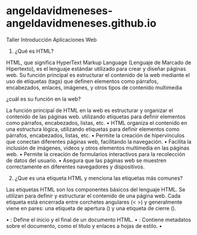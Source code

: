 # angeldavidmeneses-angeldavidmeneses.github.io

Taller Introducción Aplicaciones Web
1.	¿Qué es HTML? 

HTML, que significa HyperText Markup Language (Lenguaje de Marcado de Hipertexto), es el lenguaje estándar utilizado para crear y diseñar páginas web. Su función principal es estructurar el contenido de la web mediante el uso de etiquetas (tags) que definen elementos como párrafos, encabezados, enlaces, imágenes, y otros tipos de contenido multimedia

¿cuál es su función en la web?

La función principal de HTML en la web es estructurar y organizar el contenido de las páginas web. utilizando etiquetas para definir elementos como párrafos, encabezados, listas, etc.
•	HTML organiza el contenido en una estructura lógica, utilizando etiquetas para definir elementos como párrafos, encabezados, listas, etc.
•	Permite la creación de hipervínculos que conectan diferentes páginas web, facilitando la navegación.
•	Facilita la inclusión de imágenes, videos y otros elementos multimedia en las páginas web.
•	Permite la creación de formularios interactivos para la recolección de datos del usuario.
•	Asegura que las páginas web se muestren correctamente en diferentes navegadores y dispositivos.


2. ¿Que es una etiqueta HTML y menciona las etiquetas más comunes? 

Las etiquetas HTML son los componentes básicos del lenguaje HTML. Se utilizan para definir y estructurar el contenido de una página web. Cada etiqueta está encerrada entre corchetes angulares (< >) y generalmente viene en pares: una etiqueta de apertura (<etiqueta>) y una etiqueta de cierre (</etiqueta>).

•	<html>: Define el inicio y el final de un documento HTML.
•	<head>: Contiene metadatos sobre el documento, como el título y enlaces a hojas de estilo.
•	<title>: Define el título de la página, que aparece en la pestaña del navegador.
•	<body>: Contiene el contenido principal de la página, como texto, imágenes y enlaces.
•	<h1> a <h6>: Etiquetas de encabezado, donde <h1> es el encabezado más importante y <h6> el menos importante.
•	<p>: Define un párrafo.
•	<a>: Define un enlace (hipervínculo).
•	<img>: Inserta una imagen.
•	<ul>: Define una lista no ordenada (con viñetas).
•	<ol>: Define una lista ordenada (numerada).
•	<li>: Define un elemento de lista.
•	<div>: Define una sección o división en el documento.
•	<span>: Define una sección en línea para aplicar estilos o scripts.
•	br>: Inserta un salto de línea.
•	form>: Define un formulario para la entrada de datos del usuario.
•	input>: Define un campo de entrada en un formulario.
•	button>: Define un botón interactivo

3. ¿Qué es un atributo de una etiqueta HTML y menciona los más comunes?

Un atributo en una etiqueta HTML proporciona información adicional sobre el elemento HTML. Los atributos se colocan dentro de la etiqueta de apertura y generalmente vienen en pares de nombre y valor, separados por un signo igual (=).

•	id: Asigna un identificador único a un elemento. Ejemplo: <div id="miDiv">.
•	class: Asigna una o más clases a un elemento, que pueden ser utilizadas para aplicar estilos CSS. Ejemplo: <p class="texto-grande">.
•	src: Especifica la URL de una imagen, archivo de video, o script. Ejemplo: <img src="imagen.jpg">.
•	href: Define la URL a la que apunta un enlace. Ejemplo: <a href="https://www.ejemplo.com">Enlace</a>.
•	alt: Proporciona un texto alternativo para una imagen, útil para accesibilidad. Ejemplo: <img src="imagen.jpg" alt="Descripción de la imagen">.
•	style: Aplica estilos CSS directamente al elemento. Ejemplo: <p style="color: red;">Texto en rojo</p>.
•	title: Proporciona información adicional que aparece como un tooltip cuando se pasa el cursor sobre el elemento. Ejemplo: <a href="#" title="Más información">Enlace</a>.
•	type: Especifica el tipo de entrada en un formulario. Ejemplo: <input type="text">.


4.	¿Qué es CSS y cómo se utiliza para el diseño web? 

CSS, que significa Cascading Style Sheets (Hojas de Estilo en Cascada), es un lenguaje utilizado para describir la presentación de un documento HTML. CSS controla cómo se muestran los elementos HTML en la pantalla, en papel o en otros medios.
 CSS permite aplicar estilos como colores, fuentes, tamaños de texto, márgenes, bordes y mucho más a los elementos HTML.
Facilita la creación de diseños complejos, como la disposición de elementos en columnas, filas, y la creación de diseños responsivos que se adaptan a diferentes tamaños de pantalla.
Mantiene el contenido HTML separado de la presentación visual, lo que hace que el código sea más limpio y fácil de mantener.
Permite definir estilos en un archivo CSS externo que puede ser reutilizado en múltiples páginas web, asegurando consistencia en el diseño.



5.	¿Que es una propiedad en CSS y menciona las propiedades más comunes?
Una propiedad en CSS es una característica específica que se puede aplicar a un elemento HTML para controlar su apariencia y estilo. Cada propiedad tiene un valor que define cómo se debe aplicar esa característica. Las propiedades se utilizan dentro de las reglas CSS para estilizar los elementos de una página web.

Propiedades más comunes en CSS
•	color: Define el color del texto.
p {
    color: blue;
}
•	background-color: Establece el color de fondo de un elemento.
div {
    background-color: yellow;
}

•	font-size: Define el tamaño de la fuente del texto.
h1 {
font-size: 24px;
}

•	margin: Establece el espacio exterior alrededor de un elemento.
.container {
    margin: 20px;
}

•	padding: Define el espacio interior dentro de un elemento.
.box {
    padding: 10px;
}

•	border: Establece el borde alrededor de un elemento.
img {
    border: 2px solid black;
}

•	width y height: Definen el ancho y la altura de un elemento.
.image {
    width: 100px;
    height: 100px;
}

•	text-align: Define la alineación del texto dentro de un elemento.
h2 {
    text-align: center;
}
•	display: Controla cómo se muestra un elemento en la página.
.hidden {
    display: none;
}


•	position: Define el método de posicionamiento de un elemento.
.fixed {
    position: fixed;
    top: 0;
    left: 0;
}


6.	¿Qué es un selector en CSS y cuales tipos existen? 

Un selector en CSS es una parte del código que se utiliza para seleccionar los elementos HTML a los que se aplicarán las reglas de estilo. Los selectores permiten aplicar estilos específicos a elementos específicos en una página web

Tipos de selectores en CSS
•	Selector de tipo: Selecciona todos los elementos de un tipo específico.
p {
color: blue;
}
•	Selector de clase: Selecciona elementos que tienen una clase específica. Se utiliza un punto (.) antes del nombre de la clase.

.miClase {
font-size: 20px;
}
•	Selector de ID: Selecciona un elemento con un ID específico. Se utiliza un símbolo de almohadilla (#) antes del nombre del ID.
#miID {
background-color: yellow;
}




•	Selector universal: Selecciona todos los elementos de la página.

{
margin: 0;
padding: 0;
}


•	Selector de atributo: Selecciona elementos que tienen un atributo específico.
input[type="text"] {
border: 1px solid black;
}

•	Selectores de descendiente: Selecciona elementos que son descendientes de un elemento específico.
div p {
color: green;
}

•	Selectores de hijo: Selecciona elementos que son hijos directos de un elemento específico.

ul > li {
list-style-type: none;
}

•	Selectores de hermano adyacente: Selecciona un elemento que es el siguiente hermano inmediato de un elemento específico.
h1 + p {
margin-top: 0;
}

•	Selectores de hermano general: Selecciona todos los elementos hermanos de un elemento específico.
h1 ~ p {
color: red;
}


7.	¿Qué es JavaScript y cómo añade la interactividad a las páginas web?

JavaScript es un lenguaje de programación que se utiliza para crear contenido dinámico e interactivo en las páginas web. A diferencia de HTML y CSS, que se encargan de la estructura y el diseño de una página, JavaScript permite añadir funcionalidades que responden a las acciones del usuario, haciendo que las páginas web sean más interactivas y atractivas.

Manipulación del DOM: JavaScript puede acceder y modificar el Document Object Model (DOM) de una página web, permitiendo cambiar el contenido y la estructura de la página en respuesta a las acciones del usuario.
JavaScript puede responder a eventos como clics, movimientos del ratón, teclas presionadas, etc; Permite crear animaciones y efectos visuales en la página; También puede enviar y recibir datos de un servidor sin necesidad de recargar la página, utilizando tecnologías como AJAX.


 
8.	¿Cuáles son los tipos de datos primitivos en Javascript? 

En JavaScript, los tipos de datos primitivos son los tipos de datos más básicos y fundamentales. Estos tipos de datos no son objetos y no tienen métodos

-number: Este tipo de dato incluye tanto números enteros como números de punto flotante (decimales). JavaScript no distingue entre estos dos tipos de números, todos se consideran del tipo number.

-string: Las cadenas de texto se utilizan para representar texto. Puedes definir una cadena utilizando comillas simples ('), comillas dobles ("), o comillas invertidas (`) para plantillas de cadena.

-boolean: Este tipo de dato solo tiene dos valores posibles: true o false. Se utiliza comúnmente en condiciones y bucles.

-undefined: Una variable que ha sido declarada pero no se le ha asignado un valor tiene el valor undefined. Esto indica que la variable existe pero aún no tiene un valor definido.

-null: Este valor representa la ausencia intencional de cualquier valor de objeto. Es diferente de undefined en el sentido de que null se asigna explícitamente a una variable para indicar que no tiene valor.

-symbol: Los símbolos son valores únicos y anónimos que se utilizan principalmente como identificadores únicos para las propiedades de los objetos. Cada símbolo es único, incluso si se crean con la misma descripción.

-bigint: Este tipo de dato se utiliza para representar números enteros de gran tamaño que no pueden ser representados con el tipo number. Se define agregando una n al final del número.


Características de los tipos de datos primitivos:
1)	Inmutabilidad: Los valores primitivos son inmutables, lo que significa que no pueden ser cambiados una vez creados. Por ejemplo, si cambias el valor de una cadena, en realidad estás creando una nueva cadena.
2)	Comparación por valor: Los valores primitivos se comparan por su valor. Dos valores primitivos son iguales si tienen el mismo valor.
3)	Almacenamiento en la pila: Los valores primitivos se almacenan en la pila de memoria, lo que permite un acceso rápido y eficiente


9.	¿Cómo funcionan las estructuras de control de flujo como if, else, switch y bucles en Javascript? 

Estructuras de Control Condicionales if y else

La estructura if se utiliza para ejecutar un bloque de código si una condición es verdadera. La estructura else se utiliza para ejecutar un bloque de código alternativo si la condición es falsa.

Ejemplo: 

let edad = 18;
if (edad >= 18) {
    console.log("Eres mayor de edad.");
} else {
    console.log("Eres menor de edad.");
}

else if
La estructura else if permite probar múltiples condiciones. Si la primera condición es falsa, se evalúa la siguiente condición, y así sucesivamente.

Ejemplo:

let nota = 85;
if (nota >= 90) {
    console.log("Excelente");
} else if (nota >= 75) {
    console.log("Bueno");
} else if (nota >= 50) {
    console.log("Aprobado");
} else {
    console.log("Reprobado");
}





switch
La estructura switch se utiliza para ejecutar uno de varios bloques de código en función del valor de una expresión. Es útil cuando se tienen muchas condiciones que dependen del mismo valor.

Ejemplo:
let dia = 3;
let nombreDia;

switch (dia) {
    case 1:
        nombreDia = "Lunes";
        break;
    case 2:
        nombreDia = "Martes";
        break;
    case 3:
        nombreDia = "Miércoles";
        break;
    case 4:
        nombreDia = "Jueves";
        break;
    case 5:
        nombreDia = "Viernes";
        break;
    case 6:
        nombreDia = "Sábado";
        break;
    case 7:
        nombreDia = "Domingo";
        break;
    default:
        nombreDia = "Día inválido";
}

console.log(nombreDia);





Bucles
for
El bucle for se utiliza para ejecutar un bloque de código un número específico de veces. Se compone de tres partes: inicialización, condición y actualización.
Ejemplo:

for (let i = 0; i < 5; i++) {
    console.log("Iteración número " + i);
}

while
El bucle while ejecuta un bloque de código mientras una condición sea verdadera. La condición se evalúa antes de cada iteración.

let contador = 0;

while (contador < 5) {
    console.log("Contador: " + contador);
    contador++;
}

do...while
El bucle do...while es similar al while, pero la condición se evalúa después de cada iteración, lo que garantiza que el bloque de código se ejecute al menos una vez.

let numero = 0;

do {
    console.log("Número: " + numero);
    numero++;
} while (numero < 5);


10.	¿Por qué es importante usar nombres significativos para variables y métodos? 

Facilita la comprensión. Nombres descriptivos ayudan a otros desarrolladores (y a uno mismo en el futuro) a entender rápidamente qué hace una variable o método sin necesidad de leer todo el código, Un código con nombres claros es más fácil de mantener y actualizar. Los desarrolladores pueden identificar rápidamente qué partes del código necesitan cambios En proyectos de equipo, nombres significativos permiten que todos los miembros del equipo entiendan el código sin necesidad de explicaciones adicionales.

11.	¿Qué es una variable de entorno y por qué son importantes para Javascript o la programación en general? 

Una variable de entorno es una variable dinámica que puede afectar el comportamiento de los procesos en un sistema operativo. Estas variables se utilizan para almacenar información que puede ser utilizada por aplicaciones y scripts durante su ejecución. En el contexto de la programación, incluidas aplicaciones JavaScript, las variables de entorno son esenciales por varias razones:

Funciones de las Variables de Entorno

-Configuración del Entorno: Permiten configurar el entorno de ejecución de una aplicación sin necesidad de modificar el código fuente. Esto es útil para cambiar configuraciones entre diferentes entornos (desarrollo, pruebas, producción).

-Seguridad: Ayudan a mantener información sensible, como claves API, contraseñas y otros secretos, fuera del código fuente. Esto reduce el riesgo de exposición accidental de datos sensibles.

-Portabilidad: Facilitan la portabilidad de aplicaciones entre diferentes sistemas y entornos, ya que las configuraciones específicas del entorno se pueden ajustar sin cambiar el código.



12.	¿Qué son las herramientas de desarrollo de Chrome y cómo se accede a ellas? 

Las herramientas de desarrollo de Chrome, conocidas como Chrome DevTools, son un conjunto de herramientas integradas directamente en el navegador Google Chrome. Estas herramientas están diseñadas para ayudar a los desarrolladores web a editar páginas sobre la marcha, diagnosticar problemas rápidamente y optimizar el rendimiento de sus sitios web.

Funciones de Chrome DevTools

1)	Inspección y edición del DOM: Permite ver y modificar la estructura del documento HTML y los estilos CSS en tiempo real.
2)	Consola: Proporciona un entorno para ejecutar comandos JavaScript y ver mensajes de registro.
3)	Depuración: Facilita la depuración de código JavaScript, permitiendo establecer puntos de interrupción y seguir la ejecución del código paso a paso.
4)	Red: Muestra todas las solicitudes de red realizadas por la página, incluyendo tiempos de carga y detalles de cada solicitud.
5)	Rendimiento: Permite analizar y optimizar el rendimiento de la página, identificando cuellos de botella y problemas de rendimiento.
6)	Memoria: Ayuda a detectar y solucionar problemas de memoria, como fugas de memoria.
7)	Aplicación: Inspecciona y depura aplicaciones web, incluyendo almacenamiento local, cookies y caché.
8)	Seguridad: Verifica que la página esté completamente protegida por HTTPS y detecta problemas de seguridad.


Cómo acceder a las herramientas de desarrollo de Chrome

Existen varias formas de abrir Chrome DevTools:

1)	Menú de Chrome:
Haz clic en los tres puntos verticales en la esquina superior derecha del navegador.
Selecciona “Más herramientas” y luego “Herramientas para desarrolladores”.

2)	Atajos de teclado:
Windows/Linux: Ctrl + Shift + I o F12
Mac: Cmd + Option + I

3)	Clic derecho:
Haz clic derecho en cualquier parte de la página web y selecciona “Inspeccionar”.

13.	 ¿Qué se puede hacer en el panel "Elements" de las herramientas de desarrollo? 

El panel “Elements” de las herramientas de desarrollo de Chrome (Chrome DevTools) es una herramienta poderosa que permite inspeccionar y editar el Document Object Model (DOM) y los estilos CSS de una página web en tiempo real.

Inspección del DOM: Puedes ver la estructura del DOM de la página, que se asemeja a un documento HTML. Esto te permite seleccionar y examinar cualquier nodo del DOM.
-Editar HTML: Puedes hacer doble clic en cualquier elemento del DOM para editar su HTML directamente.
-Agregar o eliminar elementos: Puedes agregar nuevos elementos HTML o eliminar los existentes.
-Estilos CSS: En la pestaña “Styles”, puedes ver y editar las reglas de CSS aplicadas al elemento seleccionado.
-Modificar estilos: Puedes cambiar los valores de las propiedades CSS y ver los cambios en tiempo real.
-Agregar nuevas reglas: Puedes agregar nuevas reglas CSS para el elemento seleccionado.
-Ver estilos calculados: En la pestaña “Computed”, puedes ver las propiedades CSS calculadas que se aplican al elemento.
-Visualiza el modelo de caja de CSS, que muestra el margen, borde, padding y tamaño del contenido del elemento seleccionado.
-Ajustar dimensiones: Puedes ajustar visualmente las dimensiones del margen, borde y padding.
-Depurar eventos: Puedes ver y depurar los controladores de eventos.
Accesibilidad: Inspecciona las propiedades de accesibilidad de los elementos, como las etiquetas ARIA.
- Puedes establecer puntos de interrupción en el DOM para depurar cambios específicos en la estructura del documento.
-Monitorear cambios: Puedes monitorear y depurar cambios en el DOM en tiempo real.


14.	 ¿Cómo se utiliza el panel "Console" de las herramientas de desarrollo y para qué es útil? 
El panel “Console” de las herramientas de desarrollo de Chrome (Chrome DevTools) es una herramienta esencial para los desarrolladores web. Permite interactuar con la página web mediante comandos JavaScript, ver mensajes de registro y depurar errores.

Funcionalidades del Panel “Console”

1). Ver mensajes de registro: Puedes usar console.log() para registrar mensajes en la consola. Esto es útil para depurar y verificar que tu código se está ejecutando correctamente. 
console.log('Hola, Console!');

2). Ejecutar comandos JavaScript: La consola actúa como un entorno REPL (Read-Eval-Print Loop), lo que significa que puedes escribir y ejecutar comandos JavaScript directamente.

3). Depuración de errores: La consola muestra errores y advertencias en tu código, lo que te ayuda a identificar y solucionar problemas rápidamente.

4). Inspección de elementos: Puedes seleccionar elementos del DOM y manipularlos directamente desde la consola.

5). Uso de métodos avanzados: La consola ofrece varios métodos útiles para depuración avanzada, como console.table() para mostrar datos en formato de tabla y console.assert() para realizar afirmaciones condicionales.




15.	¿Qué información se puede obtener del panel "Network" y por qué es importante?

El panel “Network” de las herramientas de desarrollo de Chrome (Chrome DevTools) es una herramienta esencial para analizar y depurar la actividad de red de una página web. 
Del panel “Network” se puede obtener:
Solicitudes de red: Muestra todas las solicitudes de red realizadas por la página, incluyendo archivos HTML, CSS, JavaScript, imágenes, y otros recursos.
Método HTTP: El método utilizado para la solicitud (GET, POST, etc.).
Estado: El código de estado HTTP de la respuesta (200, 404, 500, etc.).
Tipo: El tipo de recurso solicitado (documento, script, imagen, etc.).
Iniciador: La causa de la solicitud, como el archivo o script que la inició.
Tamaño: La cantidad de datos transferidos.
Tiempo: El tiempo que tardó en completarse la solicitud.
Encabezados HTTP: Detalles de los encabezados de solicitud y respuesta, que incluyen información como el tipo de contenido, cookies, y más.
Encabezados de solicitud: Información enviada al servidor, como User-Agent, Accept, etc.
Encabezados de respuesta: Información devuelta por el servidor, como Content-Type, Set-Cookie, etc.
Carga útil: Los datos enviados en el cuerpo de la solicitud, como los datos de formularios en solicitudes POST.
Parámetros de consulta: Datos enviados en la URL de la solicitud.
Datos del formulario: Información enviada en el cuerpo de la solicitud.
Tiempo de carga: Un desglose detallado del tiempo que tomó cada fase de la solicitud, incluyendo el tiempo de conexión, el tiempo de espera del servidor, y el tiempo de descarga.
DNS Lookup: Tiempo para resolver el nombre de dominio.
Conexión: Tiempo para establecer la conexión TCP.
TLS: Tiempo para establecer la conexión segura (si aplica).
Waiting (TTFB): Tiempo de espera hasta el primer byte de respuesta.
Content Download: Tiempo para descargar el contenido.
Cookies: Información sobre las cookies enviadas y recibidas en la solicitud.
Nombre y valor: Nombre y valor de cada cookie.
Dominio y ruta: Dominio y ruta para los que la cookie es válida.
Fecha de expiración: Fecha en la que la cookie expira.
Vista previa y respuesta: Permite ver una vista previa del contenido de la respuesta y el código fuente del recurso.
Vista previa: Renderización básica del HTML o JSON.
Respuesta: Código fuente del recurso devuelto.

Importancia del panel “Network”

1)	Diagnóstico de problemas de carga: Ayuda a identificar y solucionar problemas relacionados con la carga de recursos, como archivos que no se cargan, tiempos de carga lentos, y errores de red
2)	Optimización del rendimiento: Permite analizar el rendimiento de la red y optimizar la carga de recursos para mejorar la velocidad de la página
3)	Depuración de solicitudes AJAX: Facilita la depuración de solicitudes asíncronas (AJAX) y la verificación de datos enviados y recibidos
4)	Seguridad: Ayuda a verificar que las solicitudes se realicen de manera segura, revisando encabezados de seguridad y cookies
5)	Análisis de tráfico: Permite analizar el tráfico de red para entender mejor cómo se comunican los diferentes componentes de la aplicación
